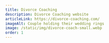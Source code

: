 ```yaml
---
title: Divorce Coaching
description: Divorce Coaching website
articleLink: https://divorce-coaching.com/
imageAlt: Couple holding their wedding rings
image: /static/img/divorce-coach-small.webp
order: 1
---
```

